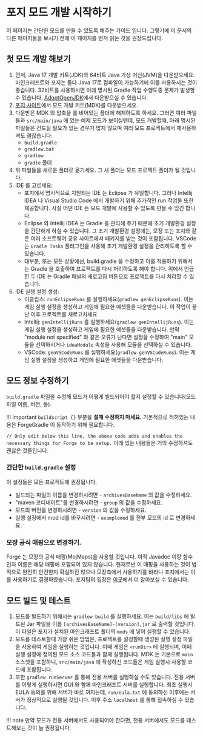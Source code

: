 포지 모드 개발 시작하기
==========================

이 페이지는 간단한 모드를 만들 수 있도록 해주는 가이드 입니다. 그렇기에 이 문서의 다른 페이지들을 보시기 전에 이 페이지를 먼저 읽는 것을 권장드립니다.

첫 모드 개발 해보기
--------------------

1. 먼저, Java 17 개발 키트(JDK)와 64비트 Java 가상 머신(JVM)을 다운받으세요. 마인크래프트와 포지는 둘다 Java 17로 컴파일이 가능하기에 이를 사용하시는 것이 좋습니다. 32비트를 사용하시면 아래 명시된 Gradle 작업 수행도중 문제가 발생할 수 있습니다. [AdoptOpenJDK][jdk]에서 다운받으실 수 있습니다.
2. [포지 사이트][files]에서 모드 개발 키트(MDK)를 다운받으세요.
3. 다운받은 MDK 의 압축을 를 비어있는 폴더에 해제하도록 하세요. 그러면 여러 파일들과 `src/main/java` 에 있는 예제 모드가 보이실텐데, 모드 개발할때, 아래 명시된 파일들은 건드실 필요가 있는 경우가 많지 않으며 여러 모드 프로젝트에서 재사용하셔도 괨찮습니다:
   * `build.gradle`
   * `gradlew.bat`
   * `gradlew`
   * `gradle` 폴더
4. 위 파일들을 새로운 폴더로 옮기세요. 그 새 폴더는 모드 프로젝트 폴더가 될 것입니다.
5. IDE 를 고르세요:
   * 포지에서 명시적으로 지원되는 IDE 는 Eclipse 가 유일합니다. 그러나 Intellij IDEA 나 Visual Studio Code 에서 개발하기 위해 추가적인 run 작업들 또한 제공합니다. 사실 어떤 IDE 든 모드 개발에 사용할 수 있도록 만들 수 있긴 합니다.
   * Eclipse 와 Intellij IDEA 는 Gradle 을 관리해 주기 때문에 초기 개발환경 설정을 간단하게 하실 수 있습니다. 그 초기 개발환경 설정에는, 모장 또는 포지와 같은 여러 소프트웨어 공유 사이트에서 패키지를 받는 것이 포함됩니다. VSCode 는 `Gradle Tasks` 플러그인을 사용해 초기 개발환경 설정을 관리하도록 할 수 있습니다.
   * 대부분, 또는 모든 상황에선, build.gradle 을 수정하고 이를 적용하기 위해서는 Gradle 을 호출하여 프로젝트를 다시 처리하도록 해야 합니다. 위에서 언급한 두 IDE 는 Gradle 패널의 새로고침 버튼으로 프로젝트를 다시 처리할 수 있습니다.
7. IDE 실행 설정 생성:
   * 이클립스: `runEclipseRuns` 를 실행하세요(`gradlew genEclipseRuns`). 이는 게임 실행 설정을 생성하고 게임에 필요한 에셋들을 다운받습니다. 이 작업이 끝난 이후 프로젝트를 새로고치세요.
   * Intellij: `genIntellijRuns` 를 실행하세요(`gradlew genIntellijRuns`). 이는 게임 실행 설정을 생성하고 게임에 필요한 에셋들을 다운받습니다. 만약 "module not specified" 와 같은 오류가 난다면 설정을 수정하여 "main" 모듈을 선택하시거나 `ideaModule` 속성을 사용해 모듈을 선택하실 수 있습니다.
   * VSCode: `genVSCodeRuns` 를 실행하세요(`gradlew genVSCodeRuns`). 이는 게임 실행 설정을 생성하고 게임에 필요한 에셋들을 다운받습니다.

모드 정보 수정하기
--------------------------------

`build.gradle` 파일을 수정해 모드가 어떻게 빌드되어야 할지 설정할 수 있습니다(모드 파일 이름, 버전, 등).

!!! important
`buildscript {}` 부분을 **절때 수정하지 마세요.** 기본적으로 적혀있는 내용은 ForgeGradle 이 동작하기 위해 필요합니다.

`// Only edit below this line, the above code adds and enables the necessary things for Forge to be setup.` 아래 있는 내용들은 거의 수정하셔도 괜찮은 것들입니다.

### 간단한 `build.gradle` 설정

이 설정들은 모든 프로젝트에 권장됩니다.

* 빌드되는 파일의 이름을 변경하시려면 - `archivesBaseName` 의 값을 수정하세요.
* "maven 코디네이트"를 변경하시려면 - `group` 의 값을 수정하세요.
* 모드의 버전을 변경하시려면 - `version` 의 값을 수정하세요.
* 실행 설정에서 mod id를 바꾸시려면 - `examplemod` 를 전부 모드의 id 로 변경하세요.

### 모장 공식 매핑으로 변경하기.

Forge 는 모장의 공식 매핑(MojMaps)을 사용할 것입니다. 아직 Javadoc 이랑 함수 인자 이름은 해당 매핑에 포함되어 있지 않습니다. 현재로썬 이 매핑을 사용하는 것이 법적으로 완전히 안전한지 확실하진 않으나 모장측에서 사용하기를 바라니 포지에서는 이를 사용하기로 결졍하였습니다. 포지팀의 입장은 [이곳][mojmap]에서 더 알아보실 수 있습니다.

모드 빌드 및 테스트
-----------------------------

1. 모드를 빌드하기 위해서는 `gradlew build` 를 실행하세요. 이는 `build/libs` 에 빌드된 Jar 파일을 이름 `[archivesBaseName]-[version],jar` 로 출력할 것입니다. 이 파일은 포지가 설치된 마인크래프트 폴더의 `mods` 에 넣어 실행할 수 있습니다.
2. 모드를 테스트할때 가장 쉬운 방법은, 프로젝트를 설정할때 생성된 실행 설정 파일을 사용하여 게임을 실행하는 것입니다. 이때 게임은 `<runDir>` 에 실행되며, 이때 실행 설정에 정의된 모드 소스 코드들과 함께 실행됩니다. MDK 는 기본으로 `main` 소스셋을 포함하니, `src/main/java` 에 작성하신 코드들은 게임 실행시 사용할 코드에 포함됩니다.
3. 또한 `gradlew runServer` 를 통해 전용 서버를 실행하실 수도 있습니다. 전용 서버를 이렇게 실행하시면 GUI 와 함께 마인크래프트 서버를 실행합니다. 최초 실행시 EULA 동의를 위해 서버가 바로 꺼지는데, `run/eula.txt` 에 동의하신 이후에는 서버가 정상적으로 실행될 것입니다. 이후 주소 `localhost` 를 통해 접속하실 수 있습니다.

!!! note
만약 모드가 전용 서버에서도 사용되어야 한다면, 전용 서버에서도 모드를 테스트해보는 것이 늘 권장됩니다.

[files]: https://files.minecraftforge.net "포지 파일 배포 사이트"
[jdk]: https://adoptium.net/temurin/releases "Temurin 다운로드 페이지"
[mojmap]: https://github.com/MinecraftForge/MCPConfig/blob/master/Mojang.md
